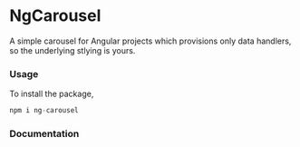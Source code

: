 # NgCarousel

A simple carousel for Angular projects which provisions only data handlers, so the underlying stlying is yours.


### Usage ###
To install the package,
```python
npm i ng-carousel
```
### Documentation ###

